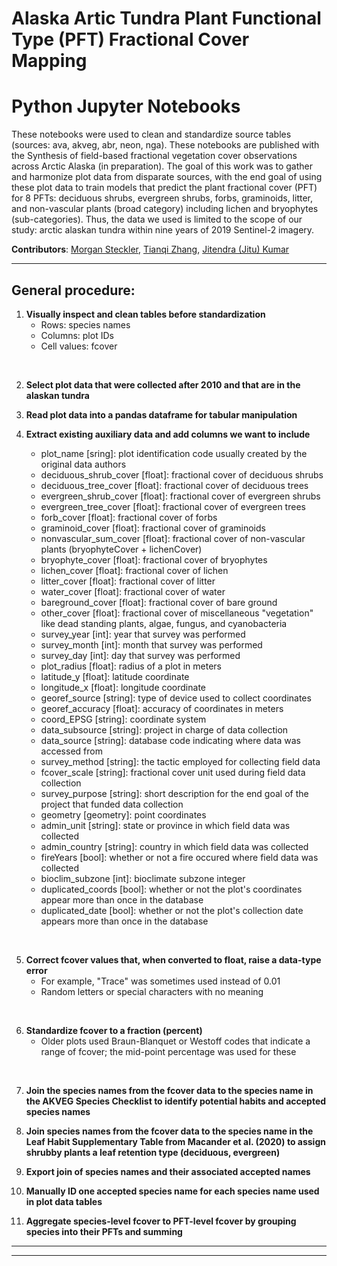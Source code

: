 # Alaska Artic Tundra Plant Functional Type (PFT) Fractional Cover Mapping
# Python Jupyter Notebooks
These notebooks were used to clean and standardize source tables (sources: ava, akveg, abr, neon, nga). These notebooks are published with the Synthesis of field-based fractional vegetation cover observations across Arctic Alaska (in preparation). The goal of this work was to gather and harmonize plot data from disparate sources, with the end goal of using these plot data to train models that predict the plant fractional cover (PFT) for 8 PFTs: deciduous shrubs, evergreen shrubs, forbs, graminoids, litter, and non-vascular plants (broad category) including lichen and bryophytes (sub-categories). Thus, the data we used is limited to the scope of our study: arctic alaskan tundra within nine years of 2019 Sentinel-2 imagery.

**Contributors**: [Morgan Steckler](https://github.com/msteckle), [Tianqi Zhang](https://github.com/zhang1206), [Jitendra (Jitu) Kumar](https://github.com/jitendra-kumar)

---
## General procedure:

1. **Visually inspect and clean tables before standardization**
    - Rows: species names
    - Columns: plot IDs
    - Cell values: fcover

<br>

2. **Select plot data that were collected after 2010 and that are in the alaskan tundra**

3. **Read plot data into a pandas dataframe for tabular manipulation**

4. **Extract existing auxiliary data and add columns we want to include**
    - plot_name [sring]: plot identification code usually created by the original data authors
    - deciduous_shrub_cover [float]: fractional cover of deciduous shrubs
	- deciduous_tree_cover [float]: fractional cover of deciduous trees
	- evergreen_shrub_cover [float]: fractional cover of evergreen shrubs
	- evergreen_tree_cover [float]: fractional cover of evergreen trees
	- forb_cover [float]: fractional cover of forbs
	- graminoid_cover [float]: fractional cover of graminoids
	- nonvascular_sum_cover [float]: fractional cover of non-vascular
	plants (bryophyteCover + lichenCover)
	- bryophyte_cover [float]: fractional cover of bryophytes
	- lichen_cover [float]: fractional cover of lichen
	- litter_cover [float]: fractional cover of litter
	- water_cover [float]: fractional cover of water
	- bareground_cover [float]: fractional cover of bare ground
	- other_cover [float]: fractional cover of miscellaneous "vegetation" like dead standing plants, algae, fungus, and cyanobacteria
	- survey_year [int]: year that survey was performed
	- survey_month [int]: month that survey was performed
	- survey_day [int]: day that survey was performed
	- plot_radius [float]: radius of a plot in meters
	- latitude_y [float]: latitude coordinate
	- longitude_x [float]: longitude coordinate
	- georef_source [string]: type of device used to collect coordinates
	- georef_accuracy [float]: accuracy of coordinates in meters
    - coord_EPSG [string]: coordinate system
	- data_subsource [string]: project in charge of data collection
	- data_source [string]: database code indicating where data was
	accessed from
	- survey_method [string]: the tactic employed for collecting field
	data
	- fcover_scale [string]: fractional cover unit used during field data
	collection
	- survey_purpose [string]: short description for the end goal of the
	project that funded data collection
	- geometry [geometry]: point coordinates
	- admin_unit [string]: state or province in which field data was
	collected
	- admin_country [string]: country in which field data was collected
	- fireYears [bool]: whether or not a fire occured where field data
	was collected
	- bioclim_subzone [int]: bioclimate subzone integer
	- duplicated_coords [bool]: whether or not the plot's coordinates
	appear more than once in the database
	- duplicated_date [bool]: whether or not the plot's collection date
	appears more than once in the database 

<br>

5. **Correct fcover values that, when converted to float, raise a data-type error**
    - For example, "Trace" was sometimes used instead of 0.01
    - Random letters or special characters with no meaning
    
<br>

6. **Standardize fcover to a fraction (percent)**
    - Older plots used Braun-Blanquet or Westoff codes that indicate a range of fcover; the mid-point percentage was used for these
    
<br>

7. **Join the species names from the fcover data to the species name in the AKVEG Species Checklist to identify potential habits and accepted species names**

8. **Join species names from the fcover data to the species name in the Leaf Habit Supplementary Table from Macander et al. (2020) to assign shrubby plants a leaf retention type (deciduous, evergreen)**

9. **Export join of species names and their associated accepted names**

10. **Manually ID one accepted species name for each species name used in plot data tables**

11. **Aggregate species-level fcover to PFT-level fcover by grouping species into their PFTs and summing**
---
---

